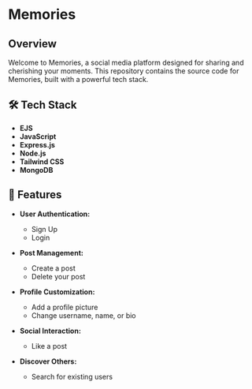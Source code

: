 # Memories

## Overview

Welcome to Memories, a social media platform designed for sharing and cherishing your moments. This repository contains the source code for Memories, built with a powerful tech stack.

## 🛠️ Tech Stack

- **EJS** 
- **JavaScript** 
- **Express.js**
- **Node.js**  
- **Tailwind CSS**  
- **MongoDB** 

## 🚀 Features

- **User Authentication:**
  - Sign Up
  - Login

- **Post Management:**
  - Create a post
  - Delete your post

- **Profile Customization:**
  - Add a profile picture
  - Change username, name, or bio

- **Social Interaction:**
  - Like a post

- **Discover Others:**
  - Search for existing users
  